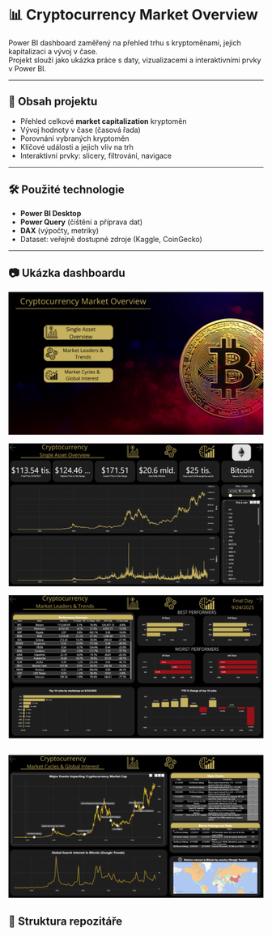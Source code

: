 # 📊 Cryptocurrency Market Overview

Power BI dashboard zaměřený na přehled trhu s kryptoměnami, jejich kapitalizaci a vývoj v čase.  
Projekt slouží jako ukázka práce s daty, vizualizacemi a interaktivními prvky v Power BI.

---

## 🚀 Obsah projektu
- Přehled celkové **market capitalization** kryptoměn
- Vývoj hodnoty v čase (časová řada)
- Porovnání vybraných kryptoměn
- Klíčové události a jejich vliv na trh
- Interaktivní prvky: slicery, filtrování, navigace

---

## 🛠️ Použité technologie
- **Power BI Desktop**
- **Power Query** (čištění a příprava dat)
- **DAX** (výpočty, metriky)
- Dataset: veřejně dostupné zdroje (Kaggle, CoinGecko)

---

## 📷 Ukázka dashboardu

![Hometab](screenshots/Hometab.PNG)

![Asset_overview](screenshots/Single_assets_overview.PNG)

![Market_leaders](screenshots/Market_leaders.PNG)

![Market_cycles](screenshots/Market_cycles.PNG)
---

## 📂 Struktura repozitáře
